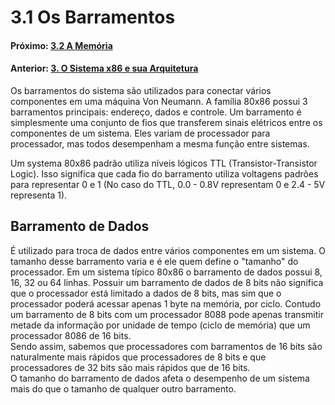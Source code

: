 
# 3.1 Os Barramentos


#### Próximo: [3.2 A Memória](./memoria.md)  
#### Anterior: [3. O Sistema x86 e sua Arquitetura](./sistemax86.md)  

Os barramentos do sistema são utilizados para conectar vários componentes em uma máquina Von Neumann. A família 80x86 possui 3 barramentos principais: endereço, dados e controle. Um barramento é simplesmente uma conjunto de fios que transferem sinais elétricos entre os componentes de um sistema. Eles variam de processador para processador, mas todos desempenham a mesma função entre sistemas.  

Um systema 80x86 padrão utiliza níveis lógicos TTL (Transistor-Transistor Logic). Isso significa que cada fio do barramento utiliza voltagens padrões para representar 0 e 1 (No caso do TTL, 0.0 - 0.8V representam 0 e 2.4 - 5V representa 1).  

## Barramento de Dados  

É utilizado para troca de dados entre vários componentes em um sistema. O tamanho desse barramento varia e é ele quem define o "tamanho" do processador. Em um sistema típico 80x86 o barramento de  dados possui 8, 16, 32 ou 64 linhas. Possuir um barramento de dados de 8 bits não significa que o processador está limitado a dados de 8 bits, mas sim que o processador poderá acessar apenas 1 byte na memória, por ciclo. Contudo um barramento de 8 bits com um processador 8088 pode apenas transmitir metade da informação por unidade de tempo (ciclo de memória) que um processador 8086 de 16 bits.  
Sendo assim, sabemos que processadores com barramentos de 16 bits são naturalmente mais rápidos que processadores de 8 bits e que processadores de 32 bits são mais rápidos que de  16 bits.  
O tamanho do barramento de dados afeta o desempenho de um sistema mais do que o tamanho de qualquer outro barramento.